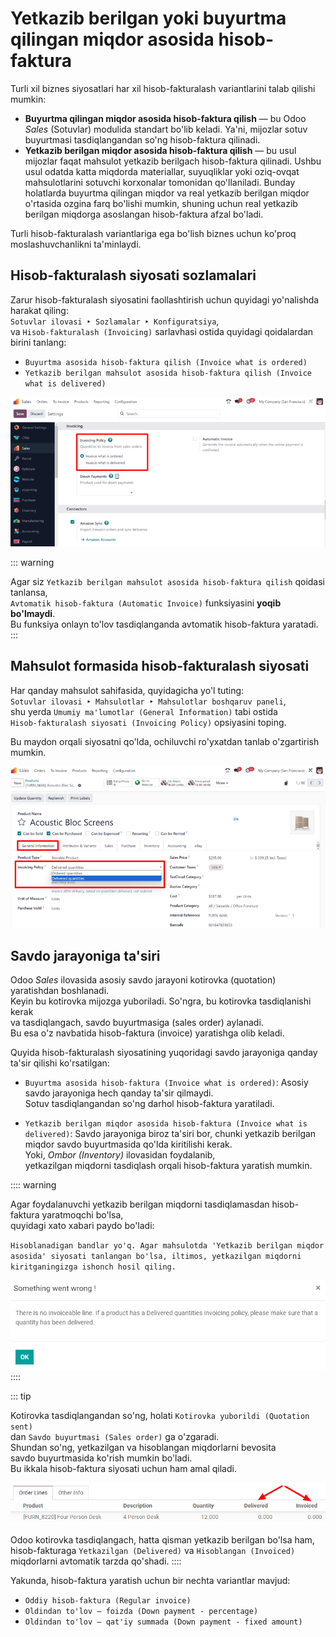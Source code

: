 # Yetkazib berilgan yoki buyurtma qilingan miqdor asosida hisob-faktura

Turli xil biznes siyosatlari har xil hisob-fakturalash variantlarini talab qilishi mumkin:

- **Buyurtma qilingan miqdor asosida hisob-faktura qilish** — bu Odoo *Sales* (Sotuvlar) modulida standart bo'lib keladi. Ya'ni, mijozlar sotuv buyurtmasi tasdiqlangandan so'ng hisob-faktura qilinadi.
- **Yetkazib berilgan miqdor asosida hisob-faktura qilish** — bu usul mijozlar faqat mahsulot yetkazib berilgach hisob-faktura qilinadi. Ushbu usul odatda katta miqdorda materiallar, suyuqliklar yoki oziq-ovqat mahsulotlarini sotuvchi korxonalar tomonidan qo'llaniladi. Bunday holatlarda buyurtma qilingan miqdor va real yetkazib berilgan miqdor o'rtasida ozgina farq bo'lishi mumkin, shuning uchun real yetkazib berilgan miqdorga asoslangan hisob-faktura afzal bo'ladi.

Turli hisob-fakturalash variantlariga ega bo'lish biznes uchun ko'proq moslashuvchanlikni ta'minlaydi.

## Hisob-fakturalash siyosati sozlamalari

Zarur hisob-fakturalash siyosatini faollashtirish uchun quyidagi yo'nalishda harakat qiling:  
`Sotuvlar ilovasi ‣ Sozlamalar ‣ Konfiguratsiya`,  
va `Hisob-fakturalash (Invoicing)` sarlavhasi ostida quyidagi qoidalardan birini tanlang:

- `Buyurtma asosida hisob-faktura qilish (Invoice what is ordered)`
- `Yetkazib berilgan mahsulot asosida hisob-faktura qilish (Invoice what is delivered)`

![Odoo Sales'da hisob-faktura siyosatini tanlash.](invoicing_policy/invoicing-policy-setting.png)

::: warning

Agar siz `Yetkazib berilgan mahsulot asosida hisob-faktura qilish` qoidasi tanlansa,  
`Avtomatik hisob-faktura (Automatic Invoice)` funksiyasini **yoqib bo'lmaydi**.  
Bu funksiya onlayn to'lov tasdiqlanganda avtomatik hisob-faktura yaratadi.
:::

## Mahsulot formasida hisob-fakturalash siyosati

Har qanday mahsulot sahifasida, quyidagicha yo'l tuting:  
`Sotuvlar ilovasi ‣ Mahsulotlar ‣ Mahsulotlar boshqaruv paneli`,  
shu yerda `Umumiy ma'lumotlar (General Information)` tabi ostida  
`Hisob-fakturalash siyosati (Invoicing Policy)` opsiyasini toping.

Bu maydon orqali siyosatni qo'lda, ochiluvchi ro'yxatdan tanlab o'zgartirish mumkin.

![Odoo Sales'da mahsulot formasida hisob-faktura siyosatini o'zgartirish.](invoicing_policy/invoicing-policy-general-info-tab.png)

## Savdo jarayoniga ta'siri

Odoo *Sales* ilovasida asosiy savdo jarayoni kotirovka (quotation) yaratishdan boshlanadi.  
Keyin bu kotirovka mijozga yuboriladi. So'ngra, bu kotirovka tasdiqlanishi kerak  
va tasdiqlangach, savdo buyurtmasiga (sales order) aylanadi.  
Bu esa o'z navbatida hisob-faktura (invoice) yaratishga olib keladi.

Quyida hisob-fakturalash siyosatining yuqoridagi savdo jarayoniga qanday ta'sir qilishi ko'rsatilgan:

- `Buyurtma asosida hisob-faktura (Invoice what is ordered)`:
  Asosiy savdo jarayoniga hech qanday ta'sir qilmaydi.  
  Sotuv tasdiqlangandan so'ng darhol hisob-faktura yaratiladi.

- `Yetkazib berilgan miqdor asosida hisob-faktura (Invoice what is delivered)`:
  Savdo jarayoniga biroz ta'siri bor, chunki yetkazib berilgan miqdor
  savdo buyurtmasida qo'lda kiritilishi kerak.  
  Yoki, *Ombor (Inventory)* ilovasidan foydalanib,  
  yetkazilgan miqdorni tasdiqlash orqali hisob-faktura yaratish mumkin.

:::: warning

Agar foydalanuvchi yetkazib berilgan miqdorni tasdiqlamasdan hisob-faktura yaratmoqchi bo'lsa,  
quyidagi xato xabari paydo bo'ladi:

`Hisoblanadigan bandlar yo'q. Agar mahsulotda 'Yetkazib berilgan miqdor asosida' siyosati tanlangan bo'lsa, iltimos, yetkazilgan miqdorni kiritganingizga ishonch hosil qiling.`

![Agar "Yetkazib berilgan miqdor asosida" siyosati tanlansa, miqdor kiritilishi kerak.](invoicing_policy/invoicing-policy-error-message.png)
::::

::: tip

Kotirovka tasdiqlangandan so'ng, holati `Kotirovka yuborildi (Quotation sent)`  
dan `Savdo buyurtmasi (Sales order)` ga o'zgaradi.  
Shundan so'ng, yetkazilgan va hisoblangan miqdorlarni bevosita  
savdo buyurtmasida ko'rish mumkin bo'ladi.  
Bu ikkala hisob-faktura siyosati uchun ham amal qiladi.

![Odoo Sales'da yetkazilgan va hisoblangan miqdorlarni qanday ko'rish mumkin.](invoicing_policy/invoicing-policy-order-lines.png)

Odoo kotirovka tasdiqlangach, hatta qisman yetkazib berilgan bo'lsa ham,  
hisob-fakturaga `Yetkazilgan (Delivered)` va `Hisoblangan (Invoiced)` miqdorlarni avtomatik tarzda qo'shadi.
::::

Yakunda, hisob-faktura yaratish uchun bir nechta variantlar mavjud:

- `Oddiy hisob-faktura (Regular invoice)`
- `Oldindan to'lov — foizda (Down payment - percentage)`
- `Oldindan to'lov — qat'iy summada (Down payment - fixed amount)`